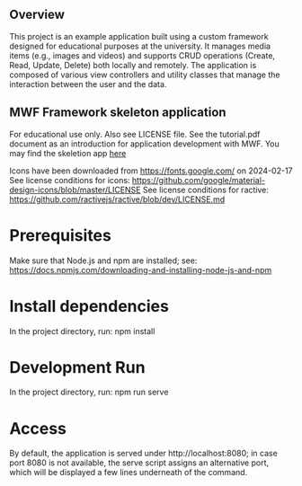 ## Overview
This project is an example application built using a custom framework designed for educational purposes at the university. It manages media items (e.g., images and videos) and supports CRUD operations (Create, Read, Update, Delete) both locally and remotely. The application is composed of various view controllers and utility classes that manage the interaction between the user and the data.

## MWF Framework skeleton application
For educational use only. Also see LICENSE file. See the tutorial.pdf document as an introduction for application development with MWF.
You may find the skeletion app [here](https://github.com/dieschnittstelle/org.dieschnittstelle.iam.mwf.app.skeleton)

Icons have been downloaded from https://fonts.google.com/ on 2024-02-17
See license conditions for icons: https://github.com/google/material-design-icons/blob/master/LICENSE
See license conditions for ractive: https://github.com/ractivejs/ractive/blob/dev/LICENSE.md

# Prerequisites
Make sure that Node.js and npm are installed; see: https://docs.npmjs.com/downloading-and-installing-node-js-and-npm

# Install dependencies
In the project directory, run: npm install

# Development Run
In the project directory, run: npm run serve

# Access
By default, the application is served under http://localhost:8080; in case port 8080 is not available, the serve script assigns an alternative port, which will be displayed a few lines underneath of the command. 

